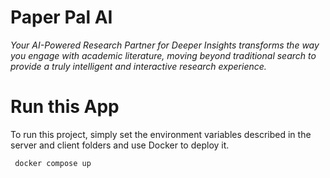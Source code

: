 # Paper Pal AI
_Your AI-Powered Research Partner for Deeper Insights transforms the way you engage with academic literature, moving
beyond traditional search to provide a truly intelligent and interactive research experience._


# Run this App
To run this project, simply set the environment variables described in the server and client folders and use Docker to deploy it.
```bash
 docker compose up
```